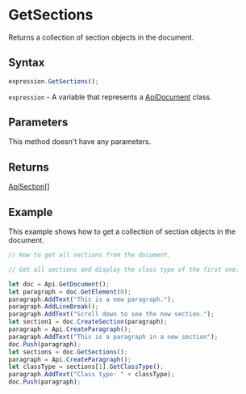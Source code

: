 # GetSections

Returns a collection of section objects in the document.

## Syntax

```javascript
expression.GetSections();
```

`expression` - A variable that represents a [ApiDocument](../ApiDocument.md) class.

## Parameters

This method doesn't have any parameters.

## Returns

[ApiSection](../../ApiSection/ApiSection.md)[]

## Example

This example shows how to get a collection of section objects in the document.

```javascript editor-docx
// How to get all sections from the document.

// Get all sections and display the class type of the first one.

let doc = Api.GetDocument();
let paragraph = doc.GetElement(0);
paragraph.AddText("This is a new paragraph.");
paragraph.AddLineBreak();
paragraph.AddText("Scroll down to see the new section.");
let section1 = doc.CreateSection(paragraph);
paragraph = Api.CreateParagraph();
paragraph.AddText("This is a paragraph in a new section");
doc.Push(paragraph);
let sections = doc.GetSections();
paragraph = Api.CreateParagraph();
let classType = sections[1].GetClassType();
paragraph.AddText("Class type: " + classType);
doc.Push(paragraph);
```
